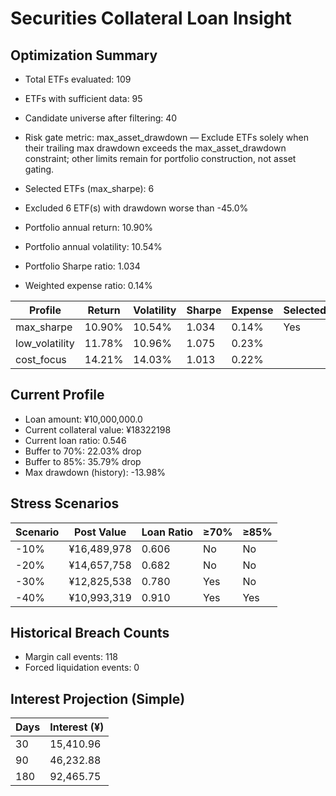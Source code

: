 # Securities Collateral Loan Insight

## Optimization Summary
- Total ETFs evaluated: 109
- ETFs with sufficient data: 95
- Candidate universe after filtering: 40
- Risk gate metric: max_asset_drawdown — Exclude ETFs solely when their trailing max drawdown exceeds the max_asset_drawdown constraint; other limits remain for portfolio construction, not asset gating.

- Selected ETFs (max_sharpe): 6
- Excluded 6 ETF(s) with drawdown worse than -45.0%
- Portfolio annual return: 10.90%
- Portfolio annual volatility: 10.54%
- Portfolio Sharpe ratio: 1.034
- Weighted expense ratio: 0.14%

| Profile | Return | Volatility | Sharpe | Expense | Selected |
| --- | --- | --- | --- | --- | --- |
| max_sharpe | 10.90% | 10.54% | 1.034 | 0.14% | Yes |
| low_volatility | 11.78% | 10.96% | 1.075 | 0.23% |  |
| cost_focus | 14.21% | 14.03% | 1.013 | 0.22% |  |

## Current Profile
- Loan amount: ¥10,000,000.0
- Current collateral value: ¥18322198
- Current loan ratio: 0.546
- Buffer to 70%: 22.03% drop
- Buffer to 85%: 35.79% drop
- Max drawdown (history): -13.98%

## Stress Scenarios
| Scenario | Post Value | Loan Ratio | ≥70% | ≥85% |
| --- | --- | --- | --- | --- |
| -10% | ¥16,489,978 | 0.606 | No | No |
| -20% | ¥14,657,758 | 0.682 | No | No |
| -30% | ¥12,825,538 | 0.780 | Yes | No |
| -40% | ¥10,993,319 | 0.910 | Yes | Yes |

## Historical Breach Counts
- Margin call events: 118
- Forced liquidation events: 0

## Interest Projection (Simple)
| Days | Interest (¥) |
| --- | --- |
| 30 | 15,410.96 |
| 90 | 46,232.88 |
| 180 | 92,465.75 |
